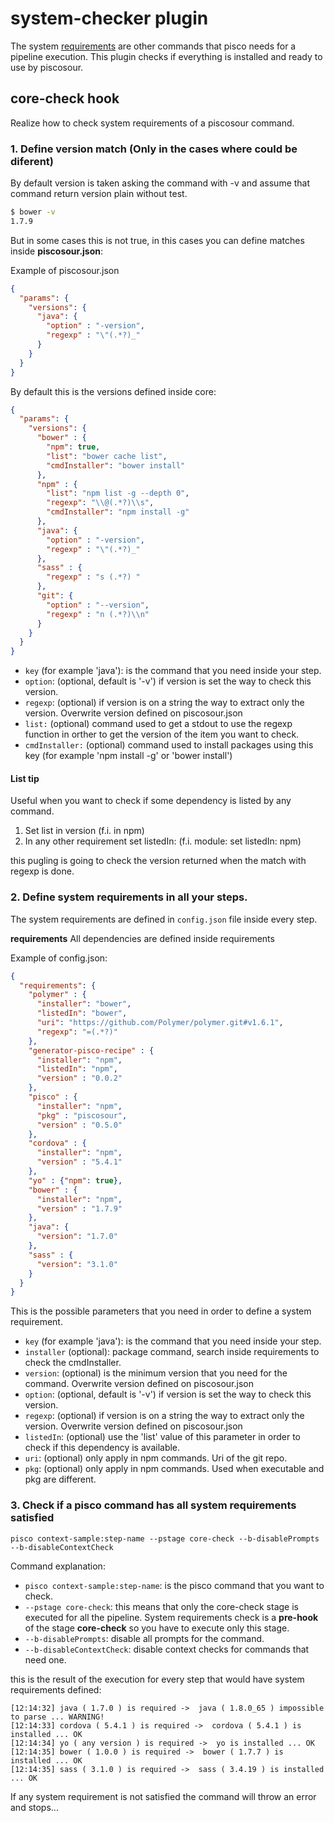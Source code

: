# system-checker plugin

The system [requirements](../guides/10-requirements.md) are other commands that pisco needs for a pipeline execution. This plugin checks if everything is installed and ready to use by piscosour.

## core-check hook

Realize how to check system requirements of a piscosour command.

### 1. Define version match (Only in the cases where could be diferent)

By default version is taken asking the command with -v and assume that command return version plain without test.

```sh
$ bower -v 
1.7.9
```

But in some cases this is not true, in this cases you can define matches inside **piscosour.json**:  

Example of piscosour.json

```json
{
  "params": {
    "versions": {
      "java": {
        "option" : "-version",
        "regexp" : "\"(.*?)_"
      }
    }
  }
}
```

By default this is the versions defined inside core:

```json
{
  "params": {
    "versions": {
      "bower" : {
        "npm": true,
        "list": "bower cache list",
        "cmdInstaller": "bower install"        
      },
      "npm" : {
        "list": "npm list -g --depth 0",
        "regexp": "\\@(.*?)\\s",
        "cmdInstaller": "npm install -g"
      },    
      "java": {
        "option" : "-version",
        "regexp" : "\"(.*?)_"
      },
      "sass" : {
        "regexp" : "s (.*?) "
      },
      "git": {
        "option" : "--version",
        "regexp" : "n (.*?)\\n"
      }
    }
  }
}
```

- `key` (for example 'java'): is the command that you need inside your step.
- `option`: (optional, default is '-v') if version is set the way to check this version.
- `regexp`: (optional) if version is on a string the way to extract only the version. Overwrite version defined on piscosour.json
- `list:` (optional) command used to get a stdout to use the regexp function in orther to get the version of the item you want to check.
- `cmdInstaller:` (optional) command used to install packages using this key (for example 'npm install -g' or 'bower install')

#### List tip

Useful when you want to check if some dependency is listed by any command. 
 
 1. Set list in version (f.i. in npm)
 2. In any other requirement set listedIn: (f.i. module: set listedIn: npm)

this pugling is going to check the version returned when the match with regexp is done.

### 2. Define system requirements in all your steps.

The system requirements are defined in `config.json` file inside every step.

**requirements** All dependencies are defined inside requirements

Example of config.json:

```json
{
  "requirements": {
    "polymer" : {
      "installer": "bower",
      "listedIn": "bower",
      "uri": "https://github.com/Polymer/polymer.git#v1.6.1",
      "regexp": "=(.*?)"
    },
    "generator-pisco-recipe" : {
      "installer": "npm",
      "listedIn": "npm",
      "version" : "0.0.2"
    },
    "pisco" : {
      "installer": "npm",
      "pkg" : "piscosour",
      "version" : "0.5.0"
    },
    "cordova" : {
      "installer": "npm",
      "version" : "5.4.1"
    },
    "yo" : {"npm": true},
    "bower" : {
      "installer": "npm",
      "version" : "1.7.9"
    },
    "java": {
      "version": "1.7.0"
    },
    "sass" : {
      "version": "3.1.0"
    }
  }
}
```

This is the possible parameters that you need in order to define a system requirement.

- `key` (for example 'java'): is the command that you need inside your step.
- `installer` (optional): package command, search inside requirements to check the cmdInstaller.
- `version`: (optional) is the minimum version that you need for the command. Overwrite version defined on piscosour.json
- `option`: (optional, default is '-v') if version is set the way to check this version.
- `regexp`: (optional) if version is on a string the way to extract only the version. Overwrite version defined on piscosour.json
- `listedIn`: (optional) use the 'list' value of this parameter in order to check if this dependency is available.
- `uri`: (optional) only apply in npm commands. Uri of the git repo.
- `pkg`: (optional) only apply in npm commands. Used when executable and pkg are different.
 
### 3. Check if a pisco command has all system requirements satisfied

    pisco context-sample:step-name --pstage core-check --b-disablePrompts --b-disableContextCheck
    
Command explanation:

- `pisco context-sample:step-name`: is the pisco command that you want to check.
- `--pstage core-check`: this means that only the core-check stage is executed for all the pipeline. System requirements check is a **pre-hook** of the stage **core-check** so you have to execute only this stage.
- `--b-disablePrompts`: disable all prompts for the command.
- `--b-disableContextCheck`: disable context checks for commands that need one.

this is the result of the execution for every step that would have system requirements defined:

```
[12:14:32] java ( 1.7.0 ) is required ->  java ( 1.8.0_65 ) impossible to parse ... WARNING!
[12:14:33] cordova ( 5.4.1 ) is required ->  cordova ( 5.4.1 ) is installed ... OK
[12:14:34] yo ( any version ) is required ->  yo is installed ... OK
[12:14:35] bower ( 1.0.0 ) is required ->  bower ( 1.7.7 ) is installed ... OK
[12:14:35] sass ( 3.1.0 ) is required ->  sass ( 3.4.19 ) is installed ... OK
```

If any system requirement is not satisfied the command will throw an error and stops...